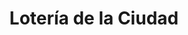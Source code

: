 ---
title: "Lotería de la Ciudad"
url: /ciudad-autonoma-de-buenos-aires/loteria-de-la-ciudad-juramento/
shop: Lotterie
---